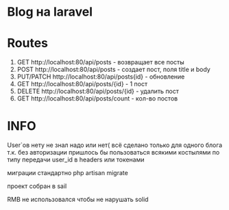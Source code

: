 # **Blog на laravel**

# Routes

1. GET http://localhost:80/api/posts - возвращает все посты
2. POST http://localhost:80/api/posts - создает пост, поля title и body
3. PUT/PATCH http://localhost:80/api/posts{id} - обновление
4. GET http://localhost:80/api/posts/{id} - 1 пост
5. DELETE http://localhost:80/api/posts/{id} - удалить пост
6. GET http://localhost:80/api/posts/count - кол-во постов

# INFO

User`ов нету не знал надо или нет( всё сделано только для одного блога
т.к. без авторизации пришлось бы пользоваться всякими костылями по типу передачи user_id в headers или токенами

миграции стандартно php artisan migrate 

проект собран в sail

RMB не использовался чтобы не нарушать solid
